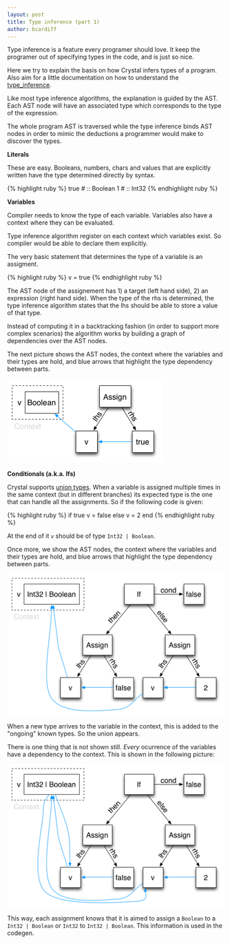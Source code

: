 ```yaml
---
layout: post
title: Type inference (part 1)
author: bcardiff
---
```


Type inference is a feature every programer should love. It keep the programer out of specifying types in the code, and is just so nice.

Here we try to explain the basis on how Crystal infers types of a program. Also aim for a little documentation on how to understand the [type_inference](https://github.com/manastech/crystal/blob/master/lib/crystal/type_inference.rb).

Like most type inference algorithms, the explanation is guided by the AST. Each AST node will have an associated type which corresponds to the type of the expression.

The whole program AST is traversed while the type inference binds AST nodes in order to mimic the deductions a programmer would make to discover the types.

**Literals**

These are easy. Booleans, numbers, chars and values that are explicitly written have the type determined directly by syntax.

{% highlight ruby %}
true # :: Boolean
1 # :: Int32
{% endhighlight ruby %}

**Variables**

Compiler needs to know the type of each variable. Variables also have a context where they can be evaluated.

Type inference algorithm register on each context which variables exist. So compiler would be able to declare them explicitly.

The very basic statement that determines the type of a variable is an assigment.

{% highlight ruby %}
v = true
{% endhighlight ruby %}

The AST node of the assignement has 1) a target (left hand side), 2) an expression (right hand side). When the type of the rhs is determined, the type inference algorithm states that the lhs should be able to store a value of that type.

Instead of computing it in a backtracking fashion (in order to support more complex scenarios) the algorithm works by building a graph of dependencies over the AST nodes.

The next picture shows the AST nodes, the context where the variables and their types are hold, and blue arrows that highlight the type dependency between parts.

![](/images/type-inference/assign-variable.png)

**Conditionals (a.k.a. Ifs)**

Crystal supports [union types](http://en.wikipedia.org/wiki/Union_type). When a variable is assigned multiple times in the same context (but in different branches) its expected type is the one that can handle all the assignments. So if the following code is given:

{% highlight ruby %}
if true
  v = false
else
  v = 2
end
{% endhighlight ruby %}

At the end of it `v` should be of type `Int32 | Boolean`.

Once more, we show the AST nodes, the context where the variables and their types are hold, and blue arrows that highlight the type dependency between parts.

![](/images/type-inference/conditional-1.png)

When a new type arrives to the variable in the context, this is added to the "ongoing" known types. So the union appears.

There is one thing that is not shown still. *Every* ocurrence of the variables have a dependency to the context. This is shown in the following picture:

![](/images/type-inference/conditional-2.png)

This way, each assignment knows that it is aimed to assign a `Boolean` to a `Int32 | Boolean` or `Int32` to `Int32 | Boolean`. This information is used in the codegen.

